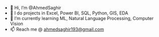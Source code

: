 - 👋 Hi, I’m @AhmedSaghir
- 👀 I do projects in Excel, Power BI, SQL, Python, GIS, EDA 
- 🌱 I’m currently learning ML, Natural Language Processing, Computer Vision 
- 📫 Reach me @ ahmedsaghir193@gmail.com

<!---
AhmedSaghir-DS/AhmedSaghir-DS is a ✨ special ✨ repository because its `README.md` (this file) appears on your GitHub profile.
You can click the Preview link to take a look at your changes.
--->
